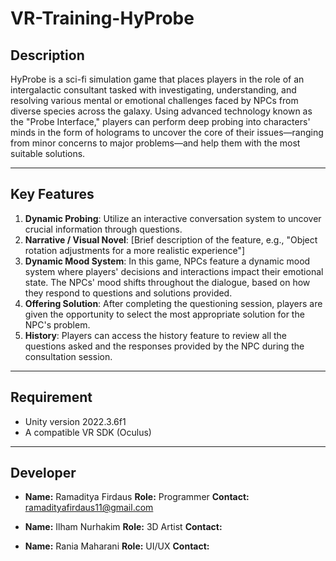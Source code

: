 # VR-Training-HyProbe

## Description

HyProbe is a sci-fi simulation game that places players in the role of an intergalactic consultant tasked with investigating, understanding, and resolving various mental or emotional challenges faced by NPCs from diverse species across the galaxy. Using advanced technology known as the "Probe Interface," players can perform deep probing into characters' minds in the form of holograms to uncover the core of their issues—ranging from minor concerns to major problems—and help them with the most suitable solutions.

---

## Key Features

1. **Dynamic Probing**: Utilize an interactive conversation system to uncover crucial information through questions.
2. **Narrative / Visual Novel**: [Brief description of the feature, e.g., "Object rotation adjustments for a more realistic experience"]
3. **Dynamic Mood System**: In this game, NPCs feature a dynamic mood system where players' decisions and interactions impact their emotional state. The NPCs' mood shifts throughout the dialogue, based on how they respond to questions and solutions provided.
4. **Offering Solution**: After completing the questioning session, players are given the opportunity to select the most appropriate solution for the NPC's problem.
5. **History**: Players can access the history feature to review all the questions asked and the responses provided by the NPC during the consultation session.

---

## Requirement

- Unity version 2022.3.6f1
- A compatible VR SDK (Oculus)

---

## Developer

- **Name:** Ramaditya Firdaus 
  **Role:** Programmer
  **Contact:** ramadityafirdaus11@gmail.com

- **Name:** Ilham Nurhakim
  **Role:** 3D Artist
  **Contact:** 

- **Name:** Rania Maharani
  **Role:** UI/UX
  **Contact:** 

